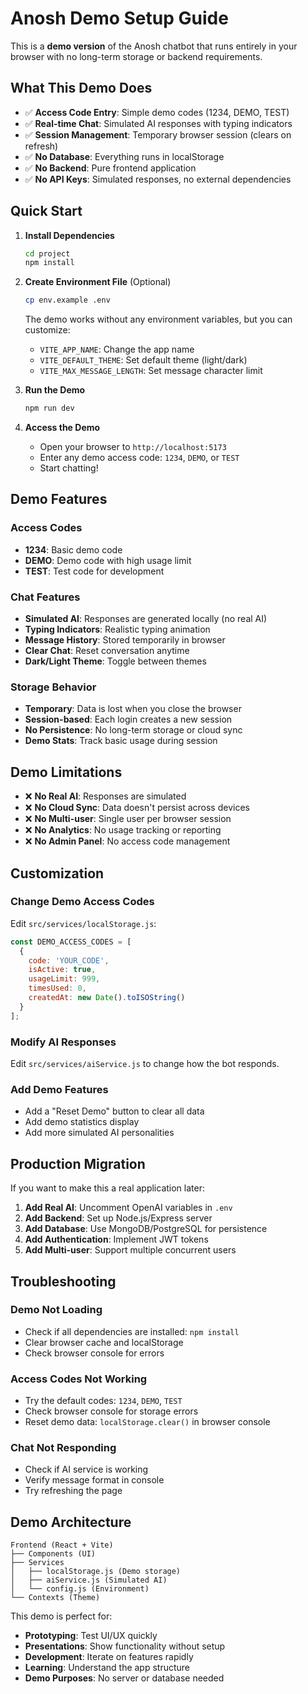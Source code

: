 # Anosh Demo Setup Guide

This is a **demo version** of the Anosh chatbot that runs entirely in your browser with no long-term storage or backend requirements.

## What This Demo Does

- ✅ **Access Code Entry**: Simple demo codes (1234, DEMO, TEST)
- ✅ **Real-time Chat**: Simulated AI responses with typing indicators
- ✅ **Session Management**: Temporary browser session (clears on refresh)
- ✅ **No Database**: Everything runs in localStorage
- ✅ **No Backend**: Pure frontend application
- ✅ **No API Keys**: Simulated responses, no external dependencies

## Quick Start

1. **Install Dependencies**
   ```bash
   cd project
   npm install
   ```

2. **Create Environment File** (Optional)
   ```bash
   cp env.example .env
   ```
   
   The demo works without any environment variables, but you can customize:
   - `VITE_APP_NAME`: Change the app name
   - `VITE_DEFAULT_THEME`: Set default theme (light/dark)
   - `VITE_MAX_MESSAGE_LENGTH`: Set message character limit

3. **Run the Demo**
   ```bash
   npm run dev
   ```

4. **Access the Demo**
   - Open your browser to `http://localhost:5173`
   - Enter any demo access code: `1234`, `DEMO`, or `TEST`
   - Start chatting!

## Demo Features

### Access Codes
- **1234**: Basic demo code
- **DEMO**: Demo code with high usage limit
- **TEST**: Test code for development

### Chat Features
- **Simulated AI**: Responses are generated locally (no real AI)
- **Typing Indicators**: Realistic typing animation
- **Message History**: Stored temporarily in browser
- **Clear Chat**: Reset conversation anytime
- **Dark/Light Theme**: Toggle between themes

### Storage Behavior
- **Temporary**: Data is lost when you close the browser
- **Session-based**: Each login creates a new session
- **No Persistence**: No long-term storage or cloud sync
- **Demo Stats**: Track basic usage during session

## Demo Limitations

- ❌ **No Real AI**: Responses are simulated
- ❌ **No Cloud Sync**: Data doesn't persist across devices
- ❌ **No Multi-user**: Single user per browser session
- ❌ **No Analytics**: No usage tracking or reporting
- ❌ **No Admin Panel**: No access code management

## Customization

### Change Demo Access Codes
Edit `src/services/localStorage.js`:
```javascript
const DEMO_ACCESS_CODES = [
  {
    code: 'YOUR_CODE',
    isActive: true,
    usageLimit: 999,
    timesUsed: 0,
    createdAt: new Date().toISOString()
  }
];
```

### Modify AI Responses
Edit `src/services/aiService.js` to change how the bot responds.

### Add Demo Features
- Add a "Reset Demo" button to clear all data
- Add demo statistics display
- Add more simulated AI personalities

## Production Migration

If you want to make this a real application later:

1. **Add Real AI**: Uncomment OpenAI variables in `.env`
2. **Add Backend**: Set up Node.js/Express server
3. **Add Database**: Use MongoDB/PostgreSQL for persistence
4. **Add Authentication**: Implement JWT tokens
5. **Add Multi-user**: Support multiple concurrent users

## Troubleshooting

### Demo Not Loading
- Check if all dependencies are installed: `npm install`
- Clear browser cache and localStorage
- Check browser console for errors

### Access Codes Not Working
- Try the default codes: `1234`, `DEMO`, `TEST`
- Check browser console for storage errors
- Reset demo data: `localStorage.clear()` in browser console

### Chat Not Responding
- Check if AI service is working
- Verify message format in console
- Try refreshing the page

## Demo Architecture

```
Frontend (React + Vite)
├── Components (UI)
├── Services
│   ├── localStorage.js (Demo storage)
│   ├── aiService.js (Simulated AI)
│   └── config.js (Environment)
└── Contexts (Theme)
```

This demo is perfect for:
- **Prototyping**: Test UI/UX quickly
- **Presentations**: Show functionality without setup
- **Development**: Iterate on features rapidly
- **Learning**: Understand the app structure
- **Demo Purposes**: No server or database needed 